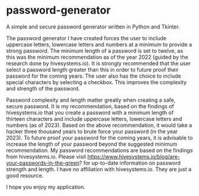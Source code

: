 # password-generator
A simple and secure password generator written in Python and Tkinter.

The password generator I have created forces the user to include uppercase letters, lowercase letters and numbers at a
minimum to provide a strong password. The minimum length of a password is set to twelve, as this
was the minimum recommendation as of the year 2022 (guided by the research done by hivesystems.io). It is strongly recommended
that the user select a password length greater than this in order to future proof their password for the coming years. The user also has the choice to include
special characters by selecting a checkbox. This improves the complexity and strength of the password.

Password complexity and length matter greatly when creating a safe, secure password.
It is my recommendation, based on the findings of hivesystems.io that you create a password
with a minimum length of thirteen characters and include uppercase letters, lowercase letters and numbers (as of 2023).
Based on the above recommendation, it would take a hacker three thousand years to brute force your password (in the year 2023).
To future proof your password for the coming years, it is advisable to increase the length of your password beyond the suggested
minimum recommendation. My password recommendations are based on the findings from hivesystems.io.
Please visit https://www.hivesystems.io/blog/are-your-passwords-in-the-green? for up-to-date information on password strength and length.
I have no affiliation with hivesystems.io. They are just a good resource.

I hope you enjoy my application.
